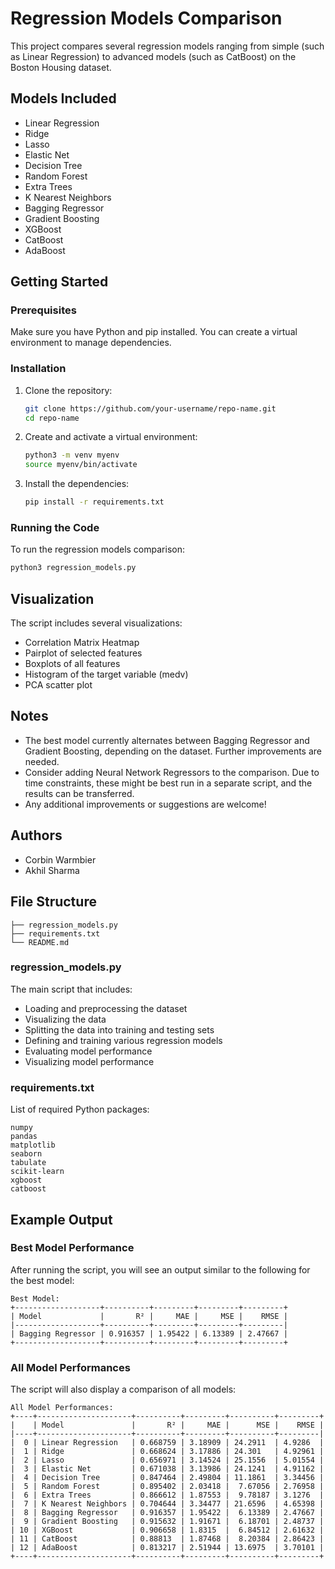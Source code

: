 # Regression Models Comparison

This project compares several regression models ranging from simple (such as Linear Regression) to advanced models (such as CatBoost) on the Boston Housing dataset.

## Models Included

- Linear Regression
- Ridge
- Lasso
- Elastic Net
- Decision Tree
- Random Forest
- Extra Trees
- K Nearest Neighbors
- Bagging Regressor
- Gradient Boosting
- XGBoost
- CatBoost
- AdaBoost

## Getting Started

### Prerequisites

Make sure you have Python and pip installed. You can create a virtual environment to manage dependencies.

### Installation

1. Clone the repository:
   ```sh
   git clone https://github.com/your-username/repo-name.git
   cd repo-name
   ```

2. Create and activate a virtual environment:

   ```sh
   python3 -m venv myenv
   source myenv/bin/activate
   ```

3. Install the dependencies:

   ```sh
   pip install -r requirements.txt
   ```

### Running the Code

To run the regression models comparison:

```sh
python3 regression_models.py
```

## Visualization

The script includes several visualizations:

- Correlation Matrix Heatmap
- Pairplot of selected features
- Boxplots of all features
- Histogram of the target variable (medv)
- PCA scatter plot

## Notes

- The best model currently alternates between Bagging Regressor and Gradient Boosting, depending on the dataset. Further improvements are needed.
- Consider adding Neural Network Regressors to the comparison. Due to time constraints, these might be best run in a separate script, and the results can be transferred.
- Any additional improvements or suggestions are welcome!

## Authors

- Corbin Warmbier
- Akhil Sharma

## File Structure

```
├── regression_models.py
├── requirements.txt
└── README.md
```

### regression_models.py

The main script that includes:

- Loading and preprocessing the dataset
- Visualizing the data
- Splitting the data into training and testing sets
- Defining and training various regression models
- Evaluating model performance
- Visualizing model performance

### requirements.txt

List of required Python packages:

```
numpy
pandas
matplotlib
seaborn
tabulate
scikit-learn
xgboost
catboost
```

## Example Output

### Best Model Performance

After running the script, you will see an output similar to the following for the best model:

```
Best Model:
+-------------------+----------+---------+---------+---------+
| Model             |       R² |     MAE |     MSE |    RMSE |
|-------------------+----------+---------+---------+---------|
| Bagging Regressor | 0.916357 | 1.95422 | 6.13389 | 2.47667 |
+-------------------+----------+---------+---------+---------+
```

### All Model Performances

The script will also display a comparison of all models:

```
All Model Performances:
+----+---------------------+----------+---------+----------+---------+
|    | Model               |       R² |     MAE |      MSE |    RMSE |
|----+---------------------+----------+---------+----------+---------|
|  0 | Linear Regression   | 0.668759 | 3.18909 | 24.2911  | 4.9286  |
|  1 | Ridge               | 0.668624 | 3.17886 | 24.301   | 4.92961 |
|  2 | Lasso               | 0.656971 | 3.14524 | 25.1556  | 5.01554 |
|  3 | Elastic Net         | 0.671038 | 3.13986 | 24.1241  | 4.91162 |
|  4 | Decision Tree       | 0.847464 | 2.49804 | 11.1861  | 3.34456 |
|  5 | Random Forest       | 0.895402 | 2.03418 |  7.67056 | 2.76958 |
|  6 | Extra Trees         | 0.866612 | 1.87553 |  9.78187 | 3.1276  |
|  7 | K Nearest Neighbors | 0.704644 | 3.34477 | 21.6596  | 4.65398 |
|  8 | Bagging Regressor   | 0.916357 | 1.95422 |  6.13389 | 2.47667 |
|  9 | Gradient Boosting   | 0.915632 | 1.91671 |  6.18701 | 2.48737 |
| 10 | XGBoost             | 0.906658 | 1.8315  |  6.84512 | 2.61632 |
| 11 | CatBoost            | 0.88813  | 1.87468 |  8.20384 | 2.86423 |
| 12 | AdaBoost            | 0.813217 | 2.51944 | 13.6975  | 3.70101 |
+----+---------------------+----------+---------+----------+---------+
```
